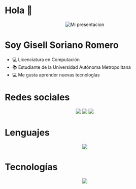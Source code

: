 # Hola 👋


<p align="center">
  <img src="you.gif" alt="Mi presentacion" />
</p>

# Soy Gisell Soriano Romero

- 💻 Licenciatura en Computación
- 📚 Estudiante de la Universidad Autónoma Metropolitana
- 💻 Me gusta aprender nuevas tecnologías

# Redes sociales

<div align="center">
  <a href="https://www.instagram.com/gisellrom/" target="_blank"><img src="https://img.shields.io/badge/-Instagram-%23E4405F?style=for-the-badge&logo=instagram&logoColor=white" target="_blank"></a>
  <a href="https://www.linkedin.com/in/romero-gisell/" target="_blank"><img src="https://img.shields.io/badge/-LinkedIn-%230077B5?style=for-the-badge&logo=linkedin&logoColor=white" target="_blank"></a> 
  <a href="mailto:romero.giselln@gmail.com"><img src="https://img.shields.io/badge/-Gmail-%23333?style=for-the-badge&logo=gmail&logoColor=white&color=red" target="_blank"></a>
</div>

# Lenguajes

<div>
  <p align="center">
  <a href="https://skillicons.dev">
    <img src="https://skillicons.dev/icons?i=c,js,java,py,css,html" />
  </a>
</p>
</div>


# Tecnologías

<div>
  <p align="center">
  <a href="https://skillicons.dev">
    <img src="https://skillicons.dev/icons?i=git,github,angular,bootstrap,figma,eclipse,idea,vscode" />
  </a>
</p>
</div>



<!--
**Gisellrom/gisellrom** is a ✨ _special_ ✨ repository because its `README.md` (this file) appears on your GitHub profile.

Here are some ideas to get you started:

- 🔭 I’m currently working on ...
- 🌱 I’m currently learning ...
- 👯 I’m looking to collaborate on ...
- 🤔 I’m looking for help with ...
- 💬 Ask me about ...
- 📫 How to reach me: ...
- 😄 Pronouns: ...
- ⚡ Fun fact: ...
-->
